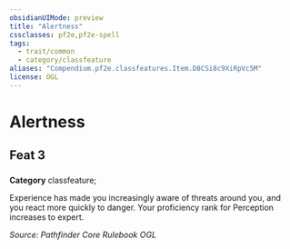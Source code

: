 ```yaml
---
obsidianUIMode: preview
title: "Alertness"
cssclasses: pf2e,pf2e-spell
tags:
  - trait/common
  - category/classfeature
aliases: "Compendium.pf2e.classfeatures.Item.D8CSi8c9XiRpVc5M"
license: OGL
---
```

# Alertness
## Feat 3
### 

**Category** classfeature; 




Experience has made you increasingly aware of threats around you, and you react more quickly to danger. Your proficiency rank for Perception increases to expert.

*Source: Pathfinder Core Rulebook*
*OGL*